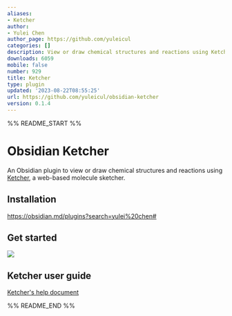 ```yaml
---
aliases:
- Ketcher
author:
- Yulei Chen
author_page: https://github.com/yuleicul
categories: []
description: View or draw chemical structures and reactions using Ketcher.
downloads: 6059
mobile: false
number: 929
title: Ketcher
type: plugin
updated: '2023-08-22T08:55:25'
url: https://github.com/yuleicul/obsidian-ketcher
version: 0.1.4
---
```


%% README_START %%

# Obsidian Ketcher

An Obsidian plugin to view or draw chemical structures and reactions using [Ketcher](https://github.com/epam/ketcher), a web-based molecule sketcher.

## Installation

https://obsidian.md/plugins?search=yulei%20chen#

## Get started

<img src="https://raw.githubusercontent.com/yuleicul/obsidian-ketcher/HEAD/obsidian-ketcher-demo.gif" >

## Ketcher user guide

[Ketcher's help document](https://github.com/epam/ketcher/blob/master/documentation/help.md)






%% README_END %%